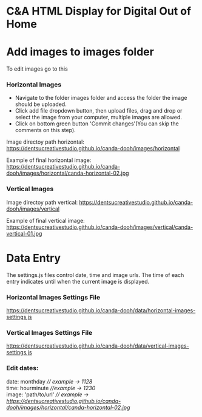 # C&A HTML Display for Digital Out of Home

# Add images to images folder
To edit images go to this 

### Horizontal Images 

* Navigate to the folder images folder and access the folder the image should be uploaded.
* Click add file dropdown button, then upload files, drag and drop or select the image from your computer, multiple images are allowed.
* Click on bottom green button 'Commit changes'(You can skip the comments on this step).

Image directoy path horizontal:
https://dentsucreativestudio.github.io/canda-dooh/images/horizontal

Example of final horizontal image:
https://dentsucreativestudio.github.io/canda-dooh/images/horizontal/canda-horizontal-02.jpg

### Vertical Images 

Image directoy path vertical:
https://dentsucreativestudio.github.io/canda-dooh/images/vertical

Example of final vertical image:
https://dentsucreativestudio.github.io/canda-dooh/images/vertical/canda-vertical-01.jpg


# Data Entry
The settings.js files control date, time and image urls. The time of each entry indicates until when the current image is displayed.<br>

### Horizontal Images Settings File
https://dentsucreativestudio.github.io/canda-dooh/data/horizontal-images-settings.js

### Vertical Images Settings File
https://dentsucreativestudio.github.io/canda-dooh/data/vertical-images-settings.js

### Edit dates:

date: monthday *// example -> 1128* <br>
time: hourminute *//example -> 1230* <br>
image: 'path/to/url' *// example -> https://dentsucreativestudio.github.io/canda-dooh/images/horizontal/canda-horizontal-02.jpg* <br>

